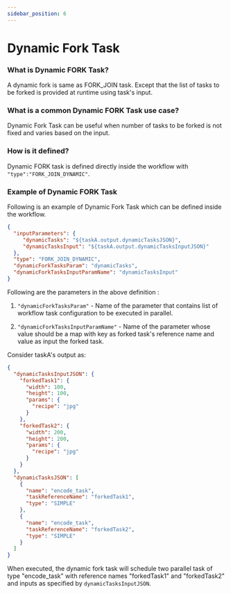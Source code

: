```yaml
---
sidebar_position: 6
---
```


# Dynamic Fork Task


### What is Dynamic FORK Task?

A dynamic fork is same as FORK_JOIN task. Except that the list of tasks 
to be forked is provided at runtime using task's input.

### What is a common Dynamic FORK Task use case?

Dynamic Fork Task can be useful when number of tasks to be forked 
is not fixed and varies based on the input.

### How is it defined?

Dynamic FORK task is defined directly inside the workflow with
`"type":"FORK_JOIN_DYNAMIC"`.


### Example of Dynamic FORK Task

Following is an example of Dynamic Fork Task which can be defined inside the
workflow.


```json
{
  "inputParameters": {
     "dynamicTasks": "${taskA.output.dynamicTasksJSON}",
     "dynamicTasksInput": "${taskA.output.dynamicTasksInputJSON}"
  },
  "type": "FORK_JOIN_DYNAMIC",
  "dynamicForkTasksParam": "dynamicTasks",
  "dynamicForkTasksInputParamName": "dynamicTasksInput"
}
```
Following are the parameters in the above definition :

1. `"dynamicForkTasksParam"` - Name of the parameter that contains list
   of workflow task configuration to be executed in parallel.

2. `"dynamicForkTasksInputParamName"` - Name of the parameter whose value
   should be a map with key as forked task's reference name and value as
   input the forked task.

Consider taskA's output as:

```json
{
  "dynamicTasksInputJSON": {
    "forkedTask1": {
      "width": 100,
      "height": 100,
      "params": {
        "recipe": "jpg"
      }
    },
    "forkedTask2": {
      "width": 200,
      "height": 200,
      "params": {
        "recipe": "jpg"
      }
    }
  },
  "dynamicTasksJSON": [
    {
      "name": "encode_task",
      "taskReferenceName": "forkedTask1",
      "type": "SIMPLE"
    },
    {
      "name": "encode_task",
      "taskReferenceName": "forkedTask2",
      "type": "SIMPLE"
    }
  ]
}
```

When executed, the dynamic fork task will schedule two parallel task
of type "encode_task" with reference names "forkedTask1" and "forkedTask2"
and inputs as specified by `dynamicTasksInputJSON`.
